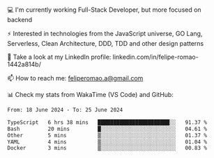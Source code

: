 💻 I'm currently working Full-Stack Developer, but more focused on backend

⚡ Interested in technologies from the JavaScript universe, GO Lang, Serverless, Clean Architecture, DDD, TDD and other design patterns

👥 Take a look at my LinkedIn profile: linkedin.com/in/felipe-romao-1442a814b/

📫 How to reach me: feliperomao.a@gmail.com

📊 Check my stats from WakaTime (VS Code) and GitHub:

<!--START_SECTION:waka-->

```txt
From: 18 June 2024 - To: 25 June 2024

TypeScript   6 hrs 38 mins   ███████████████████████░░   91.37 %
Bash         20 mins         █░░░░░░░░░░░░░░░░░░░░░░░░   04.61 %
Other        5 mins          ▒░░░░░░░░░░░░░░░░░░░░░░░░   01.37 %
YAML         4 mins          ▒░░░░░░░░░░░░░░░░░░░░░░░░   01.04 %
Docker       3 mins          ▒░░░░░░░░░░░░░░░░░░░░░░░░   00.83 %
```

<!--END_SECTION:waka-->
